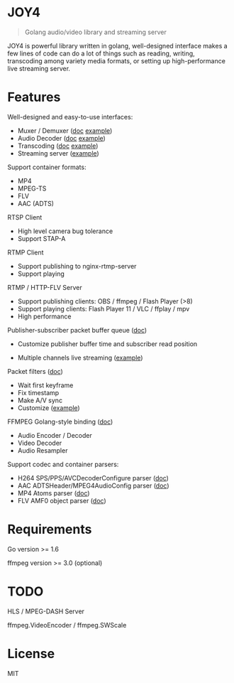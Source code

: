 # JOY4

> Golang audio/video library and streaming server

JOY4 is powerful library written in golang, well-designed interface makes a few lines of code can do a lot of things such as reading, writing, transcoding among variety media formats, or setting up high-performance live streaming server.

# Features 

Well-designed and easy-to-use interfaces:

- Muxer / Demuxer ([doc](https://godoc.org/github.com/daneshvar/joy4/av#Demuxer) [example](https://github.com/daneshvar/joy4/blob/master/examples/open_probe_file/main.go))
- Audio Decoder ([doc](https://godoc.org/github.com/daneshvar/joy4/av#AudioDecoder) [example](https://github.com/daneshvar/joy4/blob/master/examples/audio_decode/main.go))
- Transcoding ([doc](https://godoc.org/github.com/daneshvar/joy4/av/transcode) [example](https://github.com/daneshvar/joy4/blob/master/examples/transcode/main.go))
- Streaming server ([example](https://github.com/daneshvar/joy4/blob/master/examples/http_flv_and_rtmp_server/main.go))

Support container formats:

- MP4
- MPEG-TS
- FLV
- AAC (ADTS)

RTSP Client
- High level camera bug tolerance
- Support STAP-A

RTMP Client
- Support publishing to nginx-rtmp-server
- Support playing

RTMP / HTTP-FLV Server 
- Support publishing clients: OBS / ffmpeg / Flash Player (>8)
- Support playing clients: Flash Player 11 / VLC / ffplay / mpv
- High performance


Publisher-subscriber packet buffer queue ([doc](https://godoc.org/github.com/daneshvar/joy4/av/pubsub))

- Customize publisher buffer time and subscriber read position


- Multiple channels live streaming ([example](https://github.com/daneshvar/joy4/blob/master/examples/rtmp_server_channels/main.go))

Packet filters ([doc](https://godoc.org/github.com/daneshvar/joy4/av/pktque))

- Wait first keyframe
- Fix timestamp
- Make A/V sync
- Customize ([example](https://github.com/daneshvar/joy4/blob/master/examples/rtmp_server_channels/main.go#L19))

FFMPEG Golang-style binding ([doc](https://godoc.org/github.com/daneshvar/joy4/cgo/ffmpeg))
- Audio Encoder / Decoder
- Video Decoder
- Audio Resampler

Support codec and container parsers:

- H264 SPS/PPS/AVCDecoderConfigure parser ([doc](https://godoc.org/github.com/daneshvar/joy4/codec/h264parser))
- AAC ADTSHeader/MPEG4AudioConfig parser ([doc](https://godoc.org/github.com/daneshvar/joy4/codec/aacparser))
- MP4 Atoms parser ([doc](https://godoc.org/github.com/daneshvar/joy4/format/mp4/mp4io))
- FLV AMF0 object parser ([doc](https://godoc.org/github.com/daneshvar/joy4/format/flv/flvio))

# Requirements

Go version >= 1.6

ffmpeg version >= 3.0 (optional)

# TODO

HLS / MPEG-DASH Server

ffmpeg.VideoEncoder / ffmpeg.SWScale

# License

MIT
